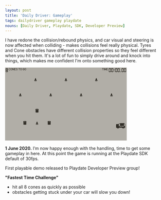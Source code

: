 ```yaml
---
layout: post
title: 'Daily Driver: Gameplay'
tags: dailydriver gameplay playdate
nouns: [Daily Driver, Playdate, SDK, Developer Preview]
---
```


I have redone the collision/rebound physics, and car visual and steering is now affected when colliding - makes collisions feel really physical. Tyres and Cone obstacles have different collision properties so they feel different when you hit them. It's a lot of fun to simply drive around and knock into things, which makes me confident I'm onto something good here.

![GIF](/images/posts/daily-driver-gameplay.gif#playdate)

**1 June 2020.** I’m now happy enough with the handling, time to get some gameplay in here. At this point the game is running at the Playdate SDK default of 30fps.

First playable demo released to Playdate Developer Preview group!

**"Fastest Time Challenge"**

-   hit all 8 cones as quickly as possible
-   obstacles getting stuck under your car will slow you down!